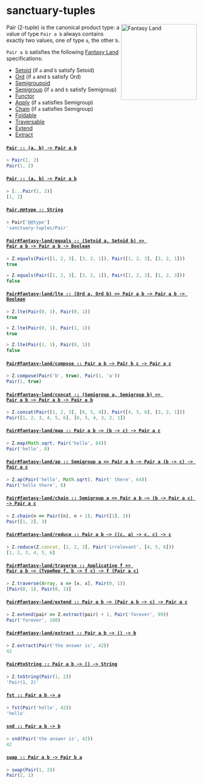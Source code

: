 # sanctuary-tuples

<img alt="Fantasy Land" src="https://raw.githubusercontent.com/fantasyland/fantasy-land/master/logo.png" width="200" height="200" align="right">

Pair (2-tuple) is the canonical product type: a value of type `Pair a b`
always contains exactly two values, one of type `a`, the other `b`.

`Pair a b` satisfies the following [Fantasy Land][] specifications:

  - [Setoid][] (if `a` and `b` satisfy Setoid)
  - [Ord][] (if `a` and `b` satisfy Ord)
  - [Semigroupoid][]
  - [Semigroup][] (if `a` and `b` satisfy Semigroup)
  - [Functor][]
  - [Apply][] (if `a` satisfies Semigroup)
  - [Chain][] (if `a` satisfies Semigroup)
  - [Foldable][]
  - [Traversable][]
  - [Extend][]
  - [Extract][]

<h4 name="Pair"><code><a href="https://github.com/sanctuary-js/sanctuary-tuples/blob/v/index.js#L54">Pair :: (a, b) -⁠> Pair a b</a></code></h4>

```javascript
> Pair(1, 2)
Pair(1, 2)
```

<h4 name="Pair"><code><a href="https://github.com/sanctuary-js/sanctuary-tuples/blob/v/index.js#L69">Pair :: (a, b) -⁠> Pair a b</a></code></h4>

```javascript
> [...Pair(1, 2)]
[1, 2]
```

<h4 name="Pair.@@type"><code><a href="https://github.com/sanctuary-js/sanctuary-tuples/blob/v/index.js#L80">Pair.@@type :: String</a></code></h4>

```javascript
> Pair['@@type']
'sanctuary-tuples/Pair'
```

<h4 name="Pair.prototype.fantasy-land/equals"><code><a href="https://github.com/sanctuary-js/sanctuary-tuples/blob/v/index.js#L88">Pair#fantasy-land/equals :: (Setoid a, Setoid b) => Pair a b ~> Pair a b -⁠> Boolean</a></code></h4>

```javascript
> Z.equals(Pair([1, 2, 3], [3, 2, 1]), Pair([1, 2, 3], [3, 2, 1]))
true

> Z.equals(Pair([1, 2, 3], [3, 2, 1]), Pair([1, 2, 3], [1, 2, 3]))
false
```

<h4 name="Pair.prototype.fantasy-land/lte"><code><a href="https://github.com/sanctuary-js/sanctuary-tuples/blob/v/index.js#L101">Pair#fantasy-land/lte :: (Ord a, Ord b) => Pair a b ~> Pair a b -⁠> Boolean</a></code></h4>

```javascript
> Z.lte(Pair(0, 1), Pair(0, 1))
true

> Z.lte(Pair(0, 1), Pair(1, 1))
true

> Z.lte(Pair(1, 1), Pair(0, 1))
false
```

<h4 name="Pair.prototype.fantasy-land/compose"><code><a href="https://github.com/sanctuary-js/sanctuary-tuples/blob/v/index.js#L117">Pair#fantasy-land/compose :: Pair a b ~> Pair b c -⁠> Pair a c</a></code></h4>

```javascript
> Z.compose(Pair('b', true), Pair(1, 'a'))
Pair(1, true)
```

<h4 name="Pair.prototype.fantasy-land/concat"><code><a href="https://github.com/sanctuary-js/sanctuary-tuples/blob/v/index.js#L127">Pair#fantasy-land/concat :: (Semigroup a, Semigroup b) => Pair a b ~> Pair a b -⁠> Pair a b</a></code></h4>

```javascript
> Z.concat(Pair([1, 2, 3], [6, 5, 4]), Pair([4, 5, 6], [3, 2, 1]))
Pair([1, 2, 3, 4, 5, 6], [6, 5, 4, 3, 2, 1])
```

<h4 name="Pair.prototype.fantasy-land/map"><code><a href="https://github.com/sanctuary-js/sanctuary-tuples/blob/v/index.js#L137">Pair#fantasy-land/map :: Pair a b ~> (b -⁠> c) -⁠> Pair a c</a></code></h4>

```javascript
> Z.map(Math.sqrt, Pair('hello', 64))
Pair('hello', 8)
```

<h4 name="Pair.prototype.fantasy-land/ap"><code><a href="https://github.com/sanctuary-js/sanctuary-tuples/blob/v/index.js#L147">Pair#fantasy-land/ap :: Semigroup a => Pair a b ~> Pair a (b -⁠> c) -⁠> Pair a c</a></code></h4>

```javascript
> Z.ap(Pair('hello', Math.sqrt), Pair(' there', 64))
Pair('hello there', 8)
```

<h4 name="Pair.prototype.fantasy-land/chain"><code><a href="https://github.com/sanctuary-js/sanctuary-tuples/blob/v/index.js#L157">Pair#fantasy-land/chain :: Semigroup a => Pair a b ~> (b -⁠> Pair a c) -⁠> Pair a c</a></code></h4>

```javascript
> Z.chain(n => Pair([n], n + 1), Pair([1], 2))
Pair([1, 2], 3)
```

<h4 name="Pair.prototype.fantasy-land/reduce"><code><a href="https://github.com/sanctuary-js/sanctuary-tuples/blob/v/index.js#L168">Pair#fantasy-land/reduce :: Pair a b ~> ((c, a) -⁠> c, c) -⁠> c</a></code></h4>

```javascript
> Z.reduce(Z.concat, [1, 2, 3], Pair('irrelevant', [4, 5, 6]))
[1, 2, 3, 4, 5, 6]
```

<h4 name="Pair.prototype.fantasy-land/traverse"><code><a href="https://github.com/sanctuary-js/sanctuary-tuples/blob/v/index.js#L178">Pair#fantasy-land/traverse :: Applicative f => Pair a b ~> (TypeRep f, b -⁠> f c) -⁠> f (Pair a c)</a></code></h4>

```javascript
> Z.traverse(Array, x => [x, x], Pair(0, 1))
[Pair(0, 1), Pair(0, 1)]
```

<h4 name="Pair.prototype.fantasy-land/extend"><code><a href="https://github.com/sanctuary-js/sanctuary-tuples/blob/v/index.js#L191">Pair#fantasy-land/extend :: Pair a b ~> (Pair a b -⁠> c) -⁠> Pair a c</a></code></h4>

```javascript
> Z.extend(pair => Z.extract(pair) + 1, Pair('forever', 99))
Pair('forever', 100)
```

<h4 name="Pair.prototype.fantasy-land/extract"><code><a href="https://github.com/sanctuary-js/sanctuary-tuples/blob/v/index.js#L201">Pair#fantasy-land/extract :: Pair a b ~> () -⁠> b</a></code></h4>

```javascript
> Z.extract(Pair('the answer is', 42))
42
```

<h4 name="Pair.prototype.toString"><code><a href="https://github.com/sanctuary-js/sanctuary-tuples/blob/v/index.js#L211">Pair#toString :: Pair a b ~> () -⁠> String</a></code></h4>

```javascript
> Z.toString(Pair(1, 2))
'Pair(1, 2)'
```

<h4 name="fst"><code><a href="https://github.com/sanctuary-js/sanctuary-tuples/blob/v/index.js#L221">fst :: Pair a b -⁠> a</a></code></h4>

```javascript
> fst(Pair('hello', 42))
'hello'
```

<h4 name="snd"><code><a href="https://github.com/sanctuary-js/sanctuary-tuples/blob/v/index.js#L231">snd :: Pair a b -⁠> b</a></code></h4>

```javascript
> snd(Pair('the answer is', 42))
42
```

<h4 name="swap"><code><a href="https://github.com/sanctuary-js/sanctuary-tuples/blob/v/index.js#L239">swap :: Pair a b -⁠> Pair b a</a></code></h4>

```javascript
> swap(Pair(1, 2))
Pair(2, 1)
```

[Apply]:            https://github.com/fantasyland/fantasy-land/tree/v3.3.0#apply
[Chain]:            https://github.com/fantasyland/fantasy-land/tree/v3.3.0#chain
[Extend]:           https://github.com/fantasyland/fantasy-land/tree/v3.3.0#extend
[Extract]:          https://github.com/fantasyland/fantasy-land/tree/v3.3.0#extract
[Fantasy Land]:     https://github.com/fantasyland/fantasy-land/tree/v3.3.0
[Foldable]:         https://github.com/fantasyland/fantasy-land/tree/v3.3.0#foldable
[Functor]:          https://github.com/fantasyland/fantasy-land/tree/v3.3.0#functor
[Ord]:              https://github.com/fantasyland/fantasy-land/tree/v3.3.0#ord
[Semigroup]:        https://github.com/fantasyland/fantasy-land/tree/v3.3.0#semigroup
[Semigroupoid]:     https://github.com/fantasyland/fantasy-land/tree/v3.3.0#semigroupoid
[Setoid]:           https://github.com/fantasyland/fantasy-land/tree/v3.3.0#setoid
[Traversable]:      https://github.com/fantasyland/fantasy-land/tree/v3.3.0#traversable
